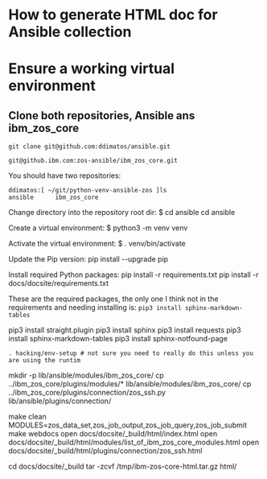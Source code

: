 # How to generate HTML doc for Ansible collection

# Ensure a working virtual environment
## Clone both repositories, Ansible ans ibm_zos_core
```
git clone git@github.com:ddimatos/ansible.git
```
```
git@github.ibm.com:zos-ansible/ibm_zos_core.git
```

You should have two repositories:
```
ddimatos:[ ~/git/python-venv-ansible-zos ]ls
ansible      ibm_zos_core
```
Change directory into the repository root dir: $ cd ansible
cd ansible

Create a virtual environment: $ python3 -m venv venv

Activate the virtual environment: $ . venv/bin/activate
 
Update the Pip version: pip install --upgrade pip

Install required Python packages:
pip install -r requirements.txt
pip install -r docs/docsite/requirements.txt

These are the required packages, the only one I think not in the requirements and needing installing is:
```pip3 install sphinx-markdown-tables```

pip3 install straight.plugin
pip3 install sphinx 
pip3 install requests 
pip3 install sphinx-markdown-tables
pip3 install sphinx-notfound-page 

```
. hacking/env-setup # not sure you need to really do this unless you are using the runtim

```

mkdir -p lib/ansible/modules/ibm_zos_core/
cp ../ibm_zos_core/plugins/modules/* lib/ansible/modules/ibm_zos_core/
cp ../ibm_zos_core/plugins/connection/zos_ssh.py lib/ansible/plugins/connection/

make clean
MODULES=zos_data_set,zos_job_output,zos_job_query,zos_job_submit  make webdocs
open docs/docsite/_build/html/index.html
open docs/docsite/_build/html/modules/list_of_ibm_zos_core_modules.html
open docs/docsite/_build/html/plugins/connection/zos_ssh.html

cd docs/docsite/_build 
tar -zcvf /tmp/ibm-zos-core-html.tar.gz html/


